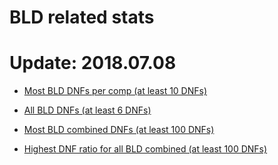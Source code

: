 # BLD related stats
# Update: 2018.07.08

- [Most BLD DNFs per comp (at least 10 DNFs)](https://github.com/openseasgmail/WCAstuff/blob/master/BLD_stats/mostblddnfs/results.md)

- [All BLD DNFs (at least 6 DNFs)](https://github.com/openseasgmail/WCAstuff/blob/master/BLD_stats/all_dnfs/results.md)

- [Most BLD combined DNFs (at least 100 DNFs)](https://github.com/openseasgmail/WCAstuff/blob/master/BLD_stats/bld_dnfs_combined/result_by_dnf.md)

- [Highest DNF ratio for all BLD combined (at least 100 DNFs)](https://github.com/openseasgmail/WCAstuff/blob/master/BLD_stats/bld_dnfs_combined/result_by_raio.md)

